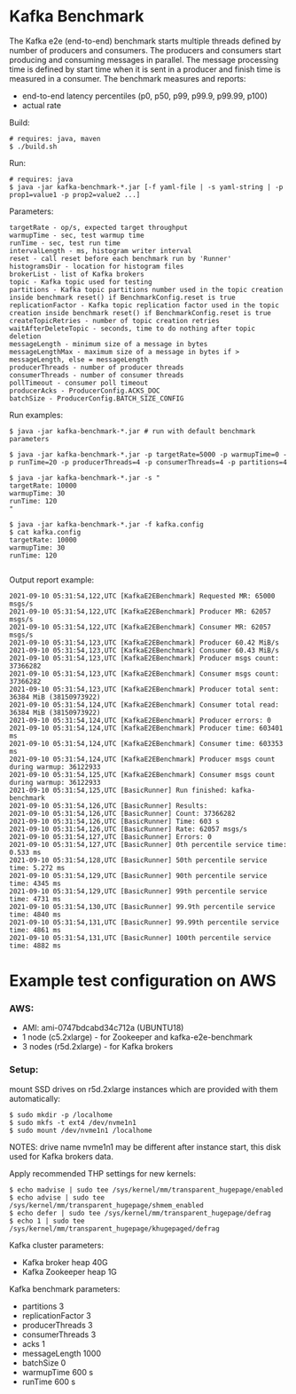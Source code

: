 # Kafka Benchmark

The Kafka e2e (end-to-end) benchmark starts multiple threads defined by number of producers and consumers.
The producers and consumers start producing and consuming messages in parallel. 
The message processing time is defined by start time when it is sent in a producer and finish time is measured in a consumer.
The benchmark measures and reports: 
* end-to-end latency percentiles (p0, p50, p99, p99.9, p99.99, p100)
* actual rate

Build:

```
# requires: java, maven 
$ ./build.sh
```

Run:

```
# requires: java 
$ java -jar kafka-benchmark-*.jar [-f yaml-file | -s yaml-string | -p prop1=value1 -p prop2=value2 ...]
```

Parameters:

```
targetRate - op/s, expected target throughput
warmupTime - sec, test warmup time
runTime - sec, test run time
intervalLength - ms, histogram writer interval
reset - call reset before each benchmark run by 'Runner'
histogramsDir - location for histogram files
brokerList - list of Kafka brokers
topic - Kafka topic used for testing
partitions - Kafka topic partitions number used in the topic creation inside benchmark reset() if BenchmarkConfig.reset is true
replicationFactor - Kafka topic replication factor used in the topic creation inside benchmark reset() if BenchmarkConfig.reset is true
createTopicRetries - number of topic creation retries
waitAfterDeleteTopic - seconds, time to do nothing after topic deletion
messageLength - minimum size of a message in bytes
messageLengthMax - maximum size of a message in bytes if > messageLength, else = messageLength
producerThreads - number of producer threads 
consumerThreads - number of consumer threads
pollTimeout - consumer poll timeout 
producerAcks - ProducerConfig.ACKS_DOC
batchSize - ProducerConfig.BATCH_SIZE_CONFIG  

```

Run examples:

```
$ java -jar kafka-benchmark-*.jar # run with default benchmark parameters

$ java -jar kafka-benchmark-*.jar -p targetRate=5000 -p warmupTime=0 -p runTime=20 -p producerThreads=4 -p consumerThreads=4 -p partitions=4

$ java -jar kafka-benchmark-*.jar -s "
targetRate: 10000
warmupTime: 30
runTime: 120
"

$ java -jar kafka-benchmark-*.jar -f kafka.config 
$ cat kafka.config
targetRate: 10000
warmupTime: 30
runTime: 120


```

Output report example:

```
2021-09-10 05:31:54,122,UTC [KafkaE2EBenchmark] Requested MR: 65000 msgs/s
2021-09-10 05:31:54,122,UTC [KafkaE2EBenchmark] Producer MR: 62057 msgs/s
2021-09-10 05:31:54,122,UTC [KafkaE2EBenchmark] Consumer MR: 62057 msgs/s
2021-09-10 05:31:54,123,UTC [KafkaE2EBenchmark] Producer 60.42 MiB/s
2021-09-10 05:31:54,123,UTC [KafkaE2EBenchmark] Consumer 60.43 MiB/s
2021-09-10 05:31:54,123,UTC [KafkaE2EBenchmark] Producer msgs count: 37366282
2021-09-10 05:31:54,123,UTC [KafkaE2EBenchmark] Consumer msgs count: 37366282
2021-09-10 05:31:54,123,UTC [KafkaE2EBenchmark] Producer total sent: 36384 MiB (38150973922)
2021-09-10 05:31:54,124,UTC [KafkaE2EBenchmark] Consumer total read: 36384 MiB (38150973922)
2021-09-10 05:31:54,124,UTC [KafkaE2EBenchmark] Producer errors: 0
2021-09-10 05:31:54,124,UTC [KafkaE2EBenchmark] Producer time: 603401 ms
2021-09-10 05:31:54,124,UTC [KafkaE2EBenchmark] Consumer time: 603353 ms
2021-09-10 05:31:54,124,UTC [KafkaE2EBenchmark] Producer msgs count during warmup: 36122933
2021-09-10 05:31:54,125,UTC [KafkaE2EBenchmark] Consumer msgs count during warmup: 36122933
2021-09-10 05:31:54,125,UTC [BasicRunner] Run finished: kafka-benchmark
2021-09-10 05:31:54,126,UTC [BasicRunner] Results:
2021-09-10 05:31:54,126,UTC [BasicRunner] Count: 37366282
2021-09-10 05:31:54,126,UTC [BasicRunner] Time: 603 s
2021-09-10 05:31:54,126,UTC [BasicRunner] Rate: 62057 msgs/s
2021-09-10 05:31:54,127,UTC [BasicRunner] Errors: 0
2021-09-10 05:31:54,127,UTC [BasicRunner] 0th percentile service time: 0.533 ms
2021-09-10 05:31:54,128,UTC [BasicRunner] 50th percentile service time: 5.272 ms
2021-09-10 05:31:54,129,UTC [BasicRunner] 90th percentile service time: 4345 ms
2021-09-10 05:31:54,129,UTC [BasicRunner] 99th percentile service time: 4731 ms
2021-09-10 05:31:54,130,UTC [BasicRunner] 99.9th percentile service time: 4840 ms
2021-09-10 05:31:54,131,UTC [BasicRunner] 99.99th percentile service time: 4861 ms
2021-09-10 05:31:54,131,UTC [BasicRunner] 100th percentile service time: 4882 ms

```




# Example test configuration on AWS

### AWS:
* AMI: ami-0747bdcabd34c712a (UBUNTU18)
* 1 node (c5.2xlarge) - for Zookeeper and kafka-e2e-benchmark 
* 3 nodes (r5d.2xlarge) - for Kafka brokers

### Setup:
mount SSD drives on r5d.2xlarge instances which are provided with them automatically:

```
$ sudo mkdir -p /localhome
$ sudo mkfs -t ext4 /dev/nvme1n1
$ sudo mount /dev/nvme1n1 /localhome
```
NOTES: drive name nvme1n1 may be different after instance start, this disk used for Kafka brokers data.

Apply recommended THP settings for new kernels:

```
$ echo madvise | sudo tee /sys/kernel/mm/transparent_hugepage/enabled
$ echo advise | sudo tee /sys/kernel/mm/transparent_hugepage/shmem_enabled
$ echo defer | sudo tee /sys/kernel/mm/transparent_hugepage/defrag
$ echo 1 | sudo tee /sys/kernel/mm/transparent_hugepage/khugepaged/defrag
```

Kafka cluster parameters:
* Kafka broker heap 40G
* Kafka Zookeeper heap 1G

Kafka benchmark parameters:
* partitions 3 
* replicationFactor 3
* producerThreads 3
* consumerThreads 3
* acks 1
* messageLength 1000
* batchSize 0
* warmupTime 600 s
* runTime 600 s

